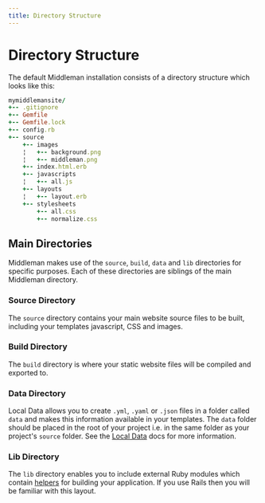 ```yaml
---
title: Directory Structure
---
```


# Directory Structure

The default Middleman installation consists of a directory structure which looks like this:

``` ruby
mymiddlemansite/
+-- .gitignore
+-- Gemfile
+-- Gemfile.lock
+-- config.rb
+-- source
    +-- images
    ¦   +-- background.png
    ¦   +-- middleman.png
    +-- index.html.erb
    +-- javascripts
    ¦   +-- all.js
    +-- layouts
    ¦   +-- layout.erb
    +-- stylesheets
        +-- all.css
        +-- normalize.css
```

## Main Directories

Middleman makes use of the `source`, `build`, `data` and `lib` directories for specific purposes. Each of these directories are siblings of the main Middleman directory.

### Source Directory

The `source` directory contains your main website source files to be built, including your templates javascript, CSS and images.

### Build Directory

The `build` directory is where your static website files will be compiled and exported to.

### Data Directory

Local Data allows you to create `.yml`, `.yaml` or `.json` files in a folder called `data` and makes this information available in your templates. The `data` folder should be placed in the root of your project i.e. in the same folder as your project's `source` folder. See the [Local Data](/advanced/local-data/) docs for more information.

### Lib Directory

The `lib` directory enables you to include external Ruby modules which contain [helpers](/basics/helpers/) for building your application. If you use Rails then you will be familiar with this layout.

